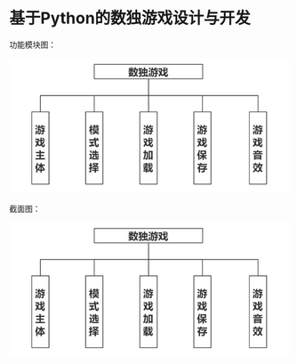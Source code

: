 # 基于Python的数独游戏设计与开发

功能模块图：

![image](https://github.com/Unvs/Sudoku/raw/master/Images/function.png)

截面图：

![image](https://github.com/Unvs/Sudoku/raw/master/Images/function.png)

